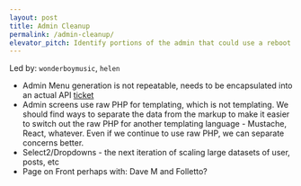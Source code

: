 ```yaml
---
layout: post
title: Admin Cleanup
permalink: /admin-cleanup/
elevator_pitch: Identify portions of the admin that could use a reboot
---
```


Led by: `wonderboymusic`, `helen`

* Admin Menu generation is not repeatable, needs to be encapsulated into an actual API [ticket](https://core.trac.wordpress.org/ticket/33418)
* Admin screens use raw PHP for templating, which is not templating. We should find ways to separate
the data from the markup to make it easier to switch out the raw PHP for another templating
language - Mustache, React, whatever. Even if we continue to use raw PHP, we can separate concerns
better.
* Select2/Dropdowns - the next iteration of scaling large datasets of user, posts, etc
* Page on Front perhaps with: Dave M and Folletto?